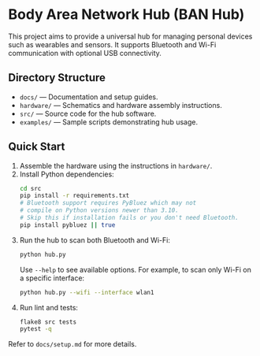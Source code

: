 # Body Area Network Hub (BAN Hub)

This project aims to provide a universal hub for managing personal devices such as wearables and sensors. It supports Bluetooth and Wi-Fi communication with optional USB connectivity.

## Directory Structure

- `docs/` — Documentation and setup guides.
- `hardware/` — Schematics and hardware assembly instructions.
- `src/` — Source code for the hub software.
- `examples/` — Sample scripts demonstrating hub usage.

## Quick Start

1. Assemble the hardware using the instructions in `hardware/`.
2. Install Python dependencies:
   ```bash
   cd src
   pip install -r requirements.txt
   # Bluetooth support requires PyBluez which may not
   # compile on Python versions newer than 3.10.
   # Skip this if installation fails or you don't need Bluetooth.
   pip install pybluez || true
   ```
3. Run the hub to scan both Bluetooth and Wi-Fi:
   ```bash
   python hub.py
   ```
   Use `--help` to see available options. For example, to scan only Wi-Fi on
   a specific interface:
   ```bash
   python hub.py --wifi --interface wlan1
   ```
4. Run lint and tests:
   ```bash
   flake8 src tests
   pytest -q
   ```


Refer to `docs/setup.md` for more details.
